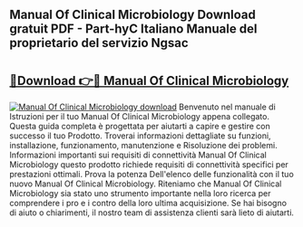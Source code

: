 ## Manual Of Clinical Microbiology Download gratuit PDF - Part-hyC Italiano Manuale del proprietario del servizio Ngsac

# <h2><a href="http://dfbuwds.blite.top/?on=Manual+Of+Clinical+Microbiology">🔗Download 👉🔴 Manual Of Clinical Microbiology</a></h2>

[![Manual Of Clinical Microbiology download](https://i.imgur.com/lujVjoI.png)](http://dfbuwds.blite.top/?on=Manual+Of+Clinical+Microbiology)
Benvenuto nel manuale di Istruzioni per il tuo Manual Of Clinical Microbiology appena collegato. Questa guida completa è progettata per aiutarti a capire e gestire con successo il tuo Prodotto. Troverai informazioni dettagliate su funzioni, installazione, funzionamento, manutenzione e Risoluzione dei problemi. Informazioni importanti sui requisiti di connettività Manual Of Clinical Microbiology questo prodotto richiede requisiti di connettività specifici per prestazioni ottimali. Prova la potenza Dell'elenco delle funzionalità con il tuo nuovo Manual Of Clinical Microbiology. Riteniamo che Manual Of Clinical Microbiology sia stato uno strumento importante nella loro ricerca per comprendere i pro e i contro della loro ultima acquisizione. Se hai bisogno di aiuto o chiarimenti, il nostro team di assistenza clienti sarà lieto di aiutarti.
